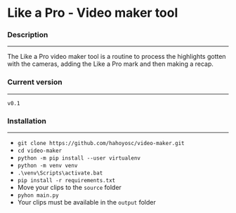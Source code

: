 # Like a Pro - Video maker tool

### Description

---
The Like a Pro video maker tool is a routine to process the highlights gotten with the cameras, adding the Like a Pro 
mark and then making a recap.

### Current version

---
`v0.1`

### Installation

___
* `git clone https://github.com/hahoyosc/video-maker.git`
* `cd video-maker`
* `python -m pip install --user virtualenv`
* `python -m venv venv`
* `.\venv\Scripts\activate.bat`
* `pip install -r requirements.txt`
* Move your clips to the `source` folder
* `pyhon main.py`
* Your clips must be available in the `output` folder
